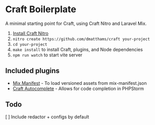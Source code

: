 # Craft Boilerplate

A minimal starting point for Craft, using Craft Nitro and Laravel Mix.

1. [Install Craft Nitro](https://getnitro.sh)
2. `nitro create https://github.com/dmatthams/craft your-project`
3. `cd your-project`
4. `make install` to install Craft, plugins, and Node dependencies
5. `npm run watch` to start vite server

## Included plugins

* [Mix Manifest](https://github.com/leowebguy/mix-manifest) - To load versioned assets from mix-manifest.json
* [Craft Autocomplete](https://github.com/nystudio107/craft-autocomplete) - Allows for code completion in PHPStorm

## Todo

[ ] Include redactor + configs by default